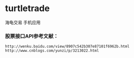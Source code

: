# turtletrade
海龟交易 手机应用


###  股票接口API参考文献：
 	http://wenku.baidu.com/view/8907c542b307e87101f6962b.html 
    http://www.cnblogs.com/yunzi/p/3213022.html
  
